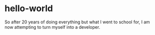 # hello-world

So after 20 years of doing everything but what I went to school for, I am now attempting to turn myself into a developer.
